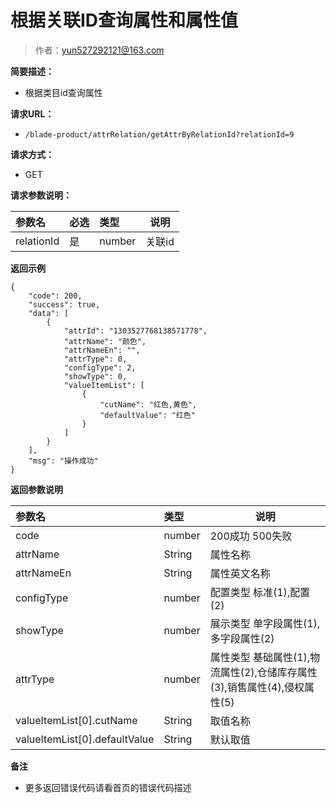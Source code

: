 # 根据关联ID查询属性和属性值

> 作者：yun527292121@163.com

**简要描述：** 

- 根据类目id查询属性

**请求URL：** 
- `/blade-product/attrRelation/getAttrByRelationId?relationId=9`
  
**请求方式：**
- GET 


**请求参数说明：** 

|参数名|必选|类型|说明|
|:----    |:---|:----- |-----   |
|relationId |是  |number |关联id   |

 **返回示例**

``` 
{
    "code": 200,
    "success": true,
    "data": [
        {
            "attrId": "1303527768138571778",
            "attrName": "颜色",
            "attrNameEn": "",
			"attrType": 0,
			"configType": 2,
			"showType": 0,
            "valueItemList": [
                {
                    "cutName": "红色,黄色",
					"defaultValue": "红色"
                }
            ]
        }
    ],
    "msg": "操作成功"
}
```

 **返回参数说明** 

|参数名|类型|说明|
|:-----  |:-----|-----                           |
|code | number  |200成功 500失败 |
|attrName |String   |属性名称 |
|attrNameEn |String   |属性英文名称 |
|configType |number   |配置类型 标准(1),配置(2) |
|showType |number   |展示类型 单字段属性(1),多字段属性(2) |
|attrType |number   |属性类型 基础属性(1),物流属性(2),仓储库存属性(3),销售属性(4),侵权属性(5) |
|valueItemList[0].cutName |String   |取值名称 |
|valueItemList[0].defaultValue |String   |默认取值 |


 **备注** 

- 更多返回错误代码请看首页的错误代码描述